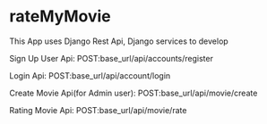 # rateMyMovie
This App uses Django Rest Api, Django services to develop


Sign Up User Api:
  POST:base_url/api/accounts/register
  
Login Api:
  POST:base_url/api/account/login
  
Create Movie Api(for Admin user):
  POST:base_url/api/movie/create
  
Rating Movie Api:
  POST:base_url/api/movie/rate
